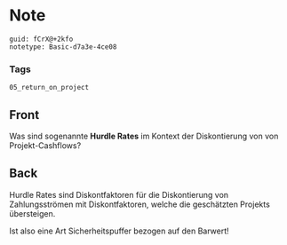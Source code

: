 # Note
```
guid: fCrX@+2kfo
notetype: Basic-d7a3e-4ce08
```

### Tags
```
05_return_on_project
```

## Front
<p>Was sind sogenannte <b>Hurdle Rates</b> im Kontext der
Diskontierung von von Projekt-Cashflows?

## Back
<p>Hurdle Rates sind Diskontfaktoren für die Diskontierung von
Zahlungsströmen mit Diskontfaktoren, welche die geschätzten
Projekts übersteigen.
<p>Ist also eine Art Sicherheitspuffer bezogen auf den Barwert!
